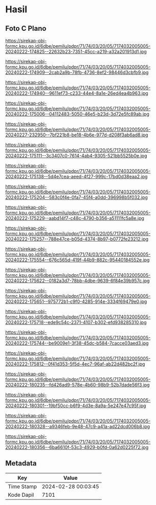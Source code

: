 # Hasil

## Foto C Plano

https://sirekap-obj-formc.kpu.go.id/6dbe/pemilu/pdpr/71/74/03/20/05/7174032005005-20240222-174825--22632b23-7351-45cc-a219-a32a201913d1.jpg

https://sirekap-obj-formc.kpu.go.id/6dbe/pemilu/pdpr/71/74/03/20/05/7174032005005-20240222-174909--2cab2a9b-78fb-4736-8ef2-98446d3cbfb9.jpg

https://sirekap-obj-formc.kpu.go.id/6dbe/pemilu/pdpr/71/74/03/20/05/7174032005005-20240222-174940--9611ef73-c233-44e4-8a1e-26ed4ea4b963.jpg

https://sirekap-obj-formc.kpu.go.id/6dbe/pemilu/pdpr/71/74/03/20/05/7174032005005-20240222-175006--04112483-5050-46e5-b23d-3d72e5fc89ab.jpg

https://sirekap-obj-formc.kpu.go.id/6dbe/pemilu/pdpr/71/74/03/20/05/7174032005005-20240227-232950--7bf221b8-be18-4b6e-977d-d208f3ab6ad8.jpg

https://sirekap-obj-formc.kpu.go.id/6dbe/pemilu/pdpr/71/74/03/20/05/7174032005005-20240222-175111--3c3407c0-7614-4ab4-9305-521bb5525b0e.jpg

https://sirekap-obj-formc.kpu.go.id/6dbe/pemilu/pdpr/71/74/03/20/05/7174032005005-20240222-175138--5d4e7cea-aeed-4f27-999c-17bd0d38eaa2.jpg

https://sirekap-obj-formc.kpu.go.id/6dbe/pemilu/pdpr/71/74/03/20/05/7174032005005-20240222-175204--583c0f4e-0fa7-45f4-a0dd-396998b5f032.jpg

https://sirekap-obj-formc.kpu.go.id/6dbe/pemilu/pdpr/71/74/03/20/05/7174032005005-20240222-175229--aabd14f7-c48c-4790-b356-a51111fc5a8e.jpg

https://sirekap-obj-formc.kpu.go.id/6dbe/pemilu/pdpr/71/74/03/20/05/7174032005005-20240222-175257--788e47ce-b05d-4374-8b97-b0772fe23212.jpg

https://sirekap-obj-formc.kpu.go.id/6dbe/pemilu/pdpr/71/74/03/20/05/7174032005005-20240222-175554--676c565d-419f-44b9-882c-95440184552e.jpg

https://sirekap-obj-formc.kpu.go.id/6dbe/pemilu/pdpr/71/74/03/20/05/7174032005005-20240222-175622--0182a3d7-78bb-4dbe-9639-6f84e39b957c.jpg

https://sirekap-obj-formc.kpu.go.id/6dbe/pemilu/pdpr/71/74/03/20/05/7174032005005-20240222-175651--975772b1-c9f0-4285-914e-3334f69479e0.jpg

https://sirekap-obj-formc.kpu.go.id/6dbe/pemilu/pdpr/71/74/03/20/05/7174032005005-20240222-175718--ede9c54c-2371-4107-b302-efd938285310.jpg

https://sirekap-obj-formc.kpu.go.id/6dbe/pemilu/pdpr/71/74/03/20/05/7174032005005-20240222-175744--be9009e1-3f38-45dc-b584-7cacce03aed3.jpg

https://sirekap-obj-formc.kpu.go.id/6dbe/pemilu/pdpr/71/74/03/20/05/7174032005005-20240222-175812--0f41d353-5f5d-4ec7-96af-ab22d482bc2f.jpg

https://sirekap-obj-formc.kpu.go.id/6dbe/pemilu/pdpr/71/74/03/20/05/7174032005005-20240222-180235--fd426ad9-578e-4b60-98b9-52b7dade56f3.jpg

https://sirekap-obj-formc.kpu.go.id/6dbe/pemilu/pdpr/71/74/03/20/05/7174032005005-20240222-180301--19bf50cc-b6f9-4d3e-8a9a-5e247e47c95f.jpg

https://sirekap-obj-formc.kpu.go.id/6dbe/pemilu/pdpr/71/74/03/20/05/7174032005005-20240222-180328--a9346feb-9e48-47c9-a41a-ad22dcd006b8.jpg

https://sirekap-obj-formc.kpu.go.id/6dbe/pemilu/pdpr/71/74/03/20/05/7174032005005-20240222-180356--6ba6610f-53c3-4929-b0fd-0a62d0225f72.jpg


## Metadata

| Key        | Value               |
| ---------- | ------------------- |
| Time Stamp | 2024-02-28 00:03:45 |
| Kode Dapil | 7101                |



